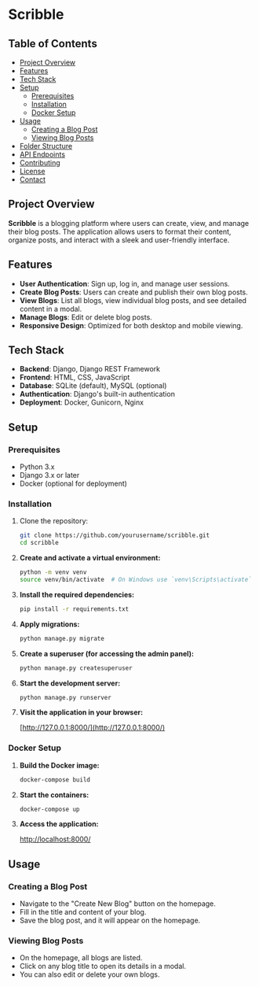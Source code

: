 # Scribble

## Table of Contents

- [Project Overview](#project-overview)
- [Features](#features)
- [Tech Stack](#tech-stack)
- [Setup](#setup)
  - [Prerequisites](#prerequisites)
  - [Installation](#installation)
  - [Docker Setup](#docker-setup)
- [Usage](#usage)
  - [Creating a Blog Post](#creating-a-blog-post)
  - [Viewing Blog Posts](#viewing-blog-posts)
- [Folder Structure](#folder-structure)
- [API Endpoints](#api-endpoints)
- [Contributing](#contributing)
- [License](#license)
- [Contact](#contact)

## Project Overview

**Scribble** is a blogging platform where users can create, view, and manage their blog posts. The application allows users to format their content, organize posts, and interact with a sleek and user-friendly interface.

## Features

- **User Authentication**: Sign up, log in, and manage user sessions.
- **Create Blog Posts**: Users can create and publish their own blog posts.
- **View Blogs**: List all blogs, view individual blog posts, and see detailed content in a modal.
- **Manage Blogs**: Edit or delete blog posts.
- **Responsive Design**: Optimized for both desktop and mobile viewing.

## Tech Stack

- **Backend**: Django, Django REST Framework
- **Frontend**: HTML, CSS, JavaScript
- **Database**: SQLite (default), MySQL (optional)
- **Authentication**: Django's built-in authentication
- **Deployment**: Docker, Gunicorn, Nginx

## Setup

### Prerequisites

- Python 3.x
- Django 3.x or later
- Docker (optional for deployment)

### Installation

1. Clone the repository:

   ```bash
   git clone https://github.com/yourusername/scribble.git
   cd scribble


2. **Create and activate a virtual environment:**

    ```bash
    python -m venv venv
    source venv/bin/activate  # On Windows use `venv\Scripts\activate`
    ```

3. **Install the required dependencies:**

    ```bash
    pip install -r requirements.txt
    ```

4. **Apply migrations:**

    ```bash
    python manage.py migrate
    ```

5. **Create a superuser (for accessing the admin panel):**

    ```bash
    python manage.py createsuperuser
    ```

6. **Start the development server:**

    ```bash
    python manage.py runserver
    ```

7. **Visit the application in your browser:**

    [http://127.0.0.1:8000/](http://127.0.0.1:8000/)

### Docker Setup

1. **Build the Docker image:**

    ```bash
    docker-compose build
    ```

2. **Start the containers:**

    ```bash
    docker-compose up
    ```

3. **Access the application:**

    [http://localhost:8000/](http://localhost:8000/)

## Usage

### Creating a Blog Post

- Navigate to the "Create New Blog" button on the homepage.
- Fill in the title and content of your blog.
- Save the blog post, and it will appear on the homepage.

### Viewing Blog Posts

- On the homepage, all blogs are listed.
- Click on any blog title to open its details in a modal.
- You can also edit or delete your own blogs.



